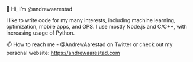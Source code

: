 👋 Hi, I’m @andrewaarestad

I like to write code for my many interests, including machine learning, optimization, mobile apps, and GPS.  I use mostly Node.js and C/C++, with increasing usage of Python.

📫 How to reach me - @AndrewAarestad on Twitter or check out my personal website: https://andrewaarestad.com

<!---
andrewaarestad/andrewaarestad is a ✨ special ✨ repository because its `README.md` (this file) appears on your GitHub profile.
You can click the Preview link to take a look at your changes.
--->
